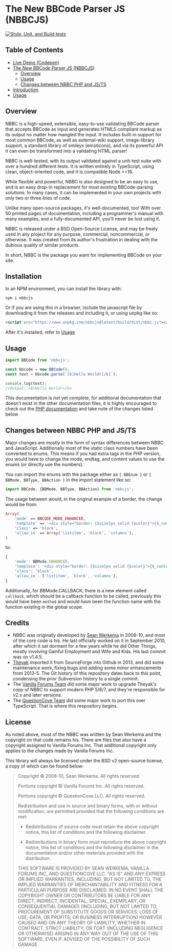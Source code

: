# The New BBCode Parser JS (NBBCJS)

[![Style, Unit, and Build tests](https://github.com/QuestionCove/nbbcjs/actions/workflows/test.yml/badge.svg)](https://github.com/QuestionCove/nbbcjs/actions/workflows/test.yml)

## Table of Contents

- [Live Demo (Codepen)](https://codepen.io/QuestionCove/pen/xxQBpLd)
- [The New BBCode Parser JS (NBBCJS)](#the-new-bbcode-parser-js-nbbcjs)
  - [Overview](#overview)
  - [Usage](#usage)
  - [Changes between NBBC PHP and JS/TS](#changes-between-nbbc-php-and-jsts)
- [Introduction](./doc/introduction.md)
- [Usage](./doc/usage.md)

## Overview

NBBC is a high-speed, extensible, easy-to-use validating BBCode parser that accepts BBCode as input and generates HTML5 compliant markup as its output no matter how mangled the input. It includes built-in support for most common BBCode, as well as external-wiki support, image-library support, a standard library of smileys (emoticons), and via its powerful API it can even be transformed into a validating HTML parser!

NBBC is well-tested, with its output validated against a unit-test suite with over a hundred different tests. It is written entirely in TypeScript, using clean, object-oriented code, and it is compatible Node >=16.

While flexible and powerful, NBBC is also designed to be an easy to use, and is an easy drop-in replacement for most existing BBCode-parsing solutions. In many cases, it can be implemented in your own projects with only two or three lines of code.

Unlike many open-source packages, it's well-documented, too! With over 50 printed pages of documentation, including a programmer's manual with many examples, and a fully-documented API, you'll never be lost using it.

NBBC is released under a BSD Open-Source License, and may be freely used in any project for any purpose, commercial, noncommercial, or otherwise. It was created from its author's frustration in dealing with the dubious quality of similar products.

In short, NBBC is the package you want for implementing BBCode on your site.

## Installation

In an NPM environment, you can install the library with:

```shell
npm i nbbcjs
```

Or if you are using this in a browser, include the javascript file by downloading it from the releases and including it, or using unpkg like so:

```html
<script src="https://www.unpkg.com/nbbcjs@latest/build/dist/nbbc.js"></script>
```

After it's installed, refer to [Usage](#usage)

## Usage

```ts
import BBCode from 'nbbcjs';

const bbcode = new BBCode();
const text = bbcode.parse(`[b]Hello World![/b]`);

console.log(text);
//Output: <b>Hello World!</b>
```

This documentation is not yet complete, for additional documentation that doesn't exist in the other documentation files, it is highly encouraged to check out the [PHP documentation](https://nbbc.sourceforge.net/#manual) and take note of the changes listed below

## Changes between NBBC PHP and JS/TS

Major changes are mostly in the form of syntax differences between NBBC and JavaScript. Additionally most of the static class numbers have been converted to enums. This means if you had extra tags in the PHP version, you would have to change the mode, endtag, and content values to use the enums (or directly use the numbers).

You can import the enums with the package either as `{ BBEnum }` or `{ BBMode, BBType, BBAction }` in the import statement like so:

```ts
import BBCode, {BBMode, BBType, BBAction} from 'nbbcjs';
```

The usage between would, in the original example of a border, the change would be from:

```php
Array(
    'mode' => BBCODE_MODE_ENHANCED,
    'template' => '<div style="border: {$size}px solid {$color}">{$_content}</div>',
    'class' => 'block',
    'allow_in' => Array('listitem', 'block', 'columns'),
)
```

to:

```ts
{
    'mode': BBMode.ENHANCED,
    'template': '<div style="border: {$size}px solid {$color}">{$_content}</div>',
    'class': 'block',
    'allow_in': ['listitem', 'block', 'columns'],
}
```

Additionally, for BBMode.CALLBACK, there is a new element called `callback`, which should be a callback function to be called, previously this would have been `method` and would have been the function name with the function existing in the global scope.

## Credits

- NBBC was originally developed by [Sean Werkema](https://github.com/seanofw) in 2008-10, and most of the core code is his.  He last officially worked on it in September 2010, after which it sat dormant for a few years while he did Other Things, mostly involving Gainful Employment and Wife and Kids.  His last commit was on v1.4.5.
- [Theyak](https://github.com/theyak) imported it from SourceForge into Github in 2013, and did some maintenance work, fixing bugs and adding some minor enhancements from 2013-5.  The Git history of this repository dates back to this point, condensing the prior Subversion history to a single commit.
- The [Vanilla Forums Team](https://github.com/vanilla) did some major work to upgrade Theyak's copy of NBBC to support modern PHP 5/6/7, and they're responsible for v2.x and later versions.
- The [QuestionCove Team](https://github.com/questioncove) did some major work to port this over TypeScript. That is where this respository begins.

## License

As noted above, most of the NBBC was written by Sean Werkema and the copyright on that code remains his. There are files that also have a copyright assigned to Vanilla Forums Inc. That additional copyright only applies to the changes made by Vanilla Forums Inc.

This library will always be licensed under the BSD v2 open-source license, a copy of which can be found below:

> Copyright &copy; 2008-10, Sean Werkema. All rights reserved.
>
> Portions copyright &copy; Vanilla Forums Inc. All rights reserved.
>
> Portions copyright &copy; QuestionCove LLC. All rights reserved.
>
> Redistribution and use in source and binary forms, with or without modification, are permitted provided that the following conditions are met:
>
> - Redistributions of source code must retain the above copyright notice, this list of conditions and the following disclaimer.
>
> - Redistributions in binary form must reproduce the above copyright notice, this list of conditions and the following disclaimer in the documentation and/or other materials provided with the distribution.
>
> THIS SOFTWARE IS PROVIDED BY SEAN WERKEMA, VANILLA FORUMS INC, AND QUESTIONCOVE LLC. "AS IS" AND ANY EXPRESS OR IMPLIED WARRANTIES, INCLUDING, BUT NOT LIMITED TO, THE IMPLIED WARRANTIES OF MERCHANTABILITY AND FITNESS FOR A PARTICULAR PURPOSE ARE DISCLAIMED. IN NO EVENT SHALL THE COPYRIGHT OWNER OR CONTRIBUTORS BE LIABLE FOR ANY DIRECT, INDIRECT, INCIDENTAL, SPECIAL, EXEMPLARY, OR CONSEQUENTIAL DAMAGES (INCLUDING, BUT NOT LIMITED TO, PROCUREMENT OF SUBSTITUTE GOODS OR SERVICES; LOSS OF USE, DATA, OR PROFITS; OR BUSINESS INTERRUPTION) HOWEVER CAUSED AND ON ANY THEORY OF LIABILITY, WHETHER IN CONTRACT, STRICT LIABILITY, OR TORT (INCLUDING NEGLIGENCE OR OTHERWISE) ARISING IN ANY WAY OUT OF THE USE OF THIS SOFTWARE, EVEN IF ADVISED OF THE POSSIBILITY OF SUCH DAMAGE.
